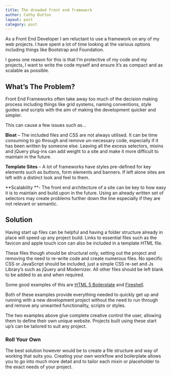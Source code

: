 ```yaml
---
title: The dreaded front end framework
author: Cathy Dutton
layout: post
category: post
---
```

As a Front End Developer I am reluctant to use a framework on any of my web projects. I have spent a lot of time looking at the various options including things like Bootstrap and Foundation.

I guess one reason for this is that I&#8217;m protective of my code and my projects, I want to write the code myself and ensure it&#8217;s as compact and as scalable as possible.

<h2 class="heading">What&#8217;s The Problem?</h2>

Front End Frameworks often take away too much of the decision making process including things like grid systems, naming conventions, style guides and scripts with the aim of making the development quicker and simpler.

This can cause a few issues such as&#8230;

**Bloat** &#8211; The included files and CSS are not always utilised. It can be time consuming to go through and remove un-necessary code, especially if it has been written by someone else. Leaving all the excess selectors, mixins and jQuery plug-ins can add weight to a site and make it more difficult to maintain in the future.

**Template Sites** &#8211; A lot of frameworks have styles pre-defined for key elements such as buttons, form elements and banners. If left alone sites are left with a distinct look and feel to them.

**Scalability **- The front end architecture of a site can be key to how easy it is to maintain and build upon in the future. Using an already written set of selectors may create problems further down the line especially if they are not relevant or semantic.

<h2 class="heading">Solution</h2>

Having start up files can be helpful and having a folder structure already in place will speed up any project build. Links to essential files such as the favicon and apple touch icon can also be included in a template HTML file.

These files though should be structural only, setting out the project and removing the need to re-write code and create numerous files. No specific CSS or JavaScript should be included, just a simple CSS re-set and Js Library&#8217;s such as jQuery and Modernizer. All other files should be left blank to be added to as and when required.

Some good examples of this are <a href="http://html5boilerplate.com/" title="HTML 5 Boilerplate" target="_blank">HTML 5 Boilerplate</a> and <a href="http://getfireshell.com/" title="Fireshell " target="_blank">Fireshell</a>.

Both of these examples provide everything needed to quickly get up and running with a new development project without the need to run through and remove any unwanted functionality, scripts or styles.

The two examples above give complete creative control the user, allowing them to define their own unique website. Projects built using these start up&#8217;s can be tailored to suit any project.

<h3 class="heading">Roll Your Own</h3>

The best solution however would be to create a file structure and way of working that suits you. Creating your own workflow and boilerplate allows you to go into much more detail and to tailor each mixin or placeholder to the exact needs of your project.
